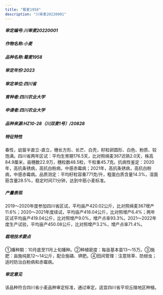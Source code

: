 ```yaml
---
title: "蜀麦1958"
description: "川审麦20220001"
---
```

##### 审定编号:川审麦20220001

##### 作物名称:小麦

##### 品种名称:蜀麦1958

##### 审定年份:2023

##### 审定单位:四川省

##### 育种者:四川农业大学

##### 申请者:四川农业大学

##### 品种来源:HZ10-28（川双麦1号）/20828

##### 特征特性
春性，幼苗半直立-直立，穗长方形、长芒、白壳，籽粒卵圆形、白色、粉质、较饱满。四川省两年区试：平均生育期176.5天，比对照绵麦367迟熟2.0天，株高84.9厘米，亩穗数22.9万，穗粒数48.5粒，千粒重45.7克。抗病性鉴定：2020年，高抗条锈病，高抗白粉病，中感赤霉病；2021年，高抗条锈病，高抗白粉病，中感赤霉病。品质测定：平均籽粒容重771克/升，粗蛋白质含量14.3%，湿面筋含量28.5%，稳定时间7.1分钟，达到中筋小麦标准。

##### 产量表现
2019～2020年度参加四川省区试，平均亩产420.02公斤，比对照绵麦367增产11.6%；2020～2021年度续试，平均亩产418.04公斤，比对照增产6.4%；两年区试平均亩产419.04公斤，比对照增产9.0%，增产点率93.3%。2021～2022年度生产试验，平均亩产450.08公斤，比对照增产3.2%，增产点率71.4%。

##### 栽培技术要点
①播种期：10月底至11月上旬播种。②种植密度：每亩基本苗13～15万。③施肥：亩施纯氮12～14公斤，配合施磷、钾肥。④田间管理：注意除草、防蚜虫；适时防治白粉病和赤霉病。

##### 审定意见
该品种符合四川省小麦品种审定标准，通过审定。适宜四川省平坝丘陵地区种植。
